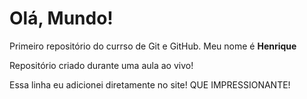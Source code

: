 # Olá, Mundo!
 Primeiro repositório do currso de Git e GitHub.
 Meu nome é **Henrique**

 Repositório criado durante uma aula ao vivo!

 Essa linha eu adicionei diretamente no site! QUE IMPRESSIONANTE!
